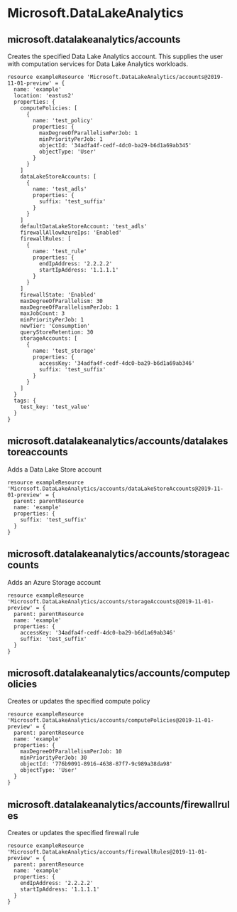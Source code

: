 # Microsoft.DataLakeAnalytics

## microsoft.datalakeanalytics/accounts

Creates the specified Data Lake Analytics account. This supplies the user with computation services for Data Lake Analytics workloads.
```bicep
resource exampleResource 'Microsoft.DataLakeAnalytics/accounts@2019-11-01-preview' = {
  name: 'example'
  location: 'eastus2'
  properties: {
    computePolicies: [
      {
        name: 'test_policy'
        properties: {
          maxDegreeOfParallelismPerJob: 1
          minPriorityPerJob: 1
          objectId: '34adfa4f-cedf-4dc0-ba29-b6d1a69ab345'
          objectType: 'User'
        }
      }
    ]
    dataLakeStoreAccounts: [
      {
        name: 'test_adls'
        properties: {
          suffix: 'test_suffix'
        }
      }
    ]
    defaultDataLakeStoreAccount: 'test_adls'
    firewallAllowAzureIps: 'Enabled'
    firewallRules: [
      {
        name: 'test_rule'
        properties: {
          endIpAddress: '2.2.2.2'
          startIpAddress: '1.1.1.1'
        }
      }
    ]
    firewallState: 'Enabled'
    maxDegreeOfParallelism: 30
    maxDegreeOfParallelismPerJob: 1
    maxJobCount: 3
    minPriorityPerJob: 1
    newTier: 'Consumption'
    queryStoreRetention: 30
    storageAccounts: [
      {
        name: 'test_storage'
        properties: {
          accessKey: '34adfa4f-cedf-4dc0-ba29-b6d1a69ab346'
          suffix: 'test_suffix'
        }
      }
    ]
  }
  tags: {
    test_key: 'test_value'
  }
}
```

## microsoft.datalakeanalytics/accounts/datalakestoreaccounts

Adds a Data Lake Store account
```bicep
resource exampleResource 'Microsoft.DataLakeAnalytics/accounts/dataLakeStoreAccounts@2019-11-01-preview' = {
  parent: parentResource 
  name: 'example'
  properties: {
    suffix: 'test_suffix'
  }
}
```

## microsoft.datalakeanalytics/accounts/storageaccounts

Adds an Azure Storage account
```bicep
resource exampleResource 'Microsoft.DataLakeAnalytics/accounts/storageAccounts@2019-11-01-preview' = {
  parent: parentResource 
  name: 'example'
  properties: {
    accessKey: '34adfa4f-cedf-4dc0-ba29-b6d1a69ab346'
    suffix: 'test_suffix'
  }
}
```

## microsoft.datalakeanalytics/accounts/computepolicies

Creates or updates the specified compute policy
```bicep
resource exampleResource 'Microsoft.DataLakeAnalytics/accounts/computePolicies@2019-11-01-preview' = {
  parent: parentResource 
  name: 'example'
  properties: {
    maxDegreeOfParallelismPerJob: 10
    minPriorityPerJob: 30
    objectId: '776b9091-8916-4638-87f7-9c989a38da98'
    objectType: 'User'
  }
}
```

## microsoft.datalakeanalytics/accounts/firewallrules

Creates or updates the specified firewall rule
```bicep
resource exampleResource 'Microsoft.DataLakeAnalytics/accounts/firewallRules@2019-11-01-preview' = {
  parent: parentResource 
  name: 'example'
  properties: {
    endIpAddress: '2.2.2.2'
    startIpAddress: '1.1.1.1'
  }
}
```
